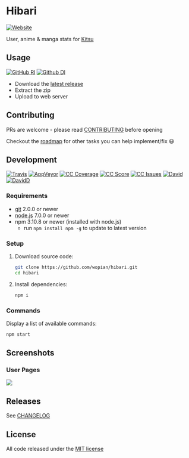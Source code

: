 # Hibari
[![Website]][8]

User, anime & manga stats for [Kitsu][0]

## Usage
[![GitHub Rl]][1]
[![Github Dl]][1]

- Download the [latest release][1]
- Extract the zip
- Upload to web server

## Contributing

PRs are welcome - please read [CONTRIBUTING](CONTRIBUTING.md) before opening

Checkout the [roadmap](https://github.com/wopian/hibari/projects/1) for other tasks you can help
implement/fix 😃

## Development
[![Travis]][2]
[![AppVeyor]][10]
[![CC Coverage]][9]
[![CC Score]][3]
[![CC Issues]][4]
[![David]][6]
[![DavidD]][7]

### Requirements
- [git](https://git-scm.com/) 2.0.0 or newer
- [node.js](https://nodejs.org) 7.0.0 or newer
- npm 3.10.8 or newer (installed with node.js)
  - run `npm install npm -g` to update to latest version

### Setup
1. Download source code:

    ```bash
    git clone https://github.com/wopian/hibari.git
    cd hibari
    ```
1. Install dependencies:

    ```bash
    npm i
    ```

### Commands
Display a list of available commands:
```bash
npm start
```

## Screenshots
### User Pages
![](https://cdn.rawgit.com/wopian/hibari/6860ee63/screenshots/user.png)

## Releases
See [CHANGELOG][5]

## License
All code released under the [MIT license](LICENSE.md)

[GitHub Rl]:https://img.shields.io/github/release/wopian/hibari.svg?style=flat-square
[GitHub Dl]:https://img.shields.io/github/downloads/wopian/hibari/total.svg?style=flat-square
[Travis]:https://img.shields.io/travis/wopian/hibari/master.svg?style=flat-square&label=linux%20%26%20macOS
[CC Coverage]:https://img.shields.io/codeclimate/coverage/github/wopian/hibari.svg?style=flat-square
[CC Score]:https://img.shields.io/codeclimate/github/wopian/hibari.svg?style=flat-square
[CC Issues]:https://img.shields.io/codeclimate/issues/github/wopian/hibari.svg?style=flat-square
[David]:https://img.shields.io/david/wopian/hibari.svg?style=flat-square
[DavidD]:https://img.shields.io/david/dev/wopian/hibari.svg?style=flat-square
[Website]:https://img.shields.io/website-up-down-green-red/https/hb.wopian.me.svg?style=flat-square
[AppVeyor]:https://img.shields.io/appveyor/ci/wopian/hibari/master.svg?style=flat-square&label=windows

[0]:https://kitsu.io
[1]:https://github.com/wopian/hibari/releases
[2]:https://travis-ci.org/wopian/hibari
[3]:https://codeclimate.com/github/wopian/hibari
[4]:https://codeclimate.com/github/wopian/hibari/issues
[5]:https://github.com/wopian/hibari/blob/master/CHANGELOG.md
[6]:https://david-dm.org/wopian/hibari
[7]:https://david-dm.org/wopian/hibari?type=dev
[8]:https://hb.wopian.me
[9]:https://codeclimate.com/github/wopian/hibari/coverage
[10]:https://ci.appveyor.com/project/wopian/hibari
